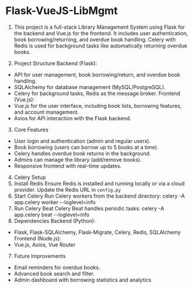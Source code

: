# Flask-VueJS-LibMgmt
1. This project is a full-stack Library Management System using Flask for the backend and Vue.js
for the frontend. It includes user authentication, book borrowing/returning, and overdue book
handling. Celery with Redis is used for background tasks like automatically returning overdue
books.

3. Project Structure
Backend (Flask):
- API for user management, book borrowing/return, and overdue book handling.
- SQLAlchemy for database management (MySQL/PostgreSQL).
- Celery for background tasks, Redis as the message broker.
Frontend (Vue.js):
- Vue.js for the user interface, including book lists, borrowing features, and account
management.
- Axios for API interaction with the Flask backend.
3. Core Features
- User login and authentication (admin and regular users).
- Book borrowing (users can borrow up to 5 books at a time).
- Celery handles overdue book returns in the background.
- Admins can manage the library (add/remove books).
- Responsive frontend with real-time updates.
4. Celery Setup
1. Install Redis
 Ensure Redis is installed and running locally or via a cloud provider. Update the Redis URL in
`config.py`
2. Start Celery
 Run Celery workers from the backend directory:
 celery -A app.celery worker --loglevel=info
3. Run Celery Beat
 Celery Beat handles periodic tasks:
 celery -A app.celery beat --loglevel=info
6. Dependencies
Backend (Python):
- Flask, Flask-SQLAlchemy, Flask-Migrate, Celery, Redis, SQLAlchemy
Frontend (Node.js):
- Vue.js, Axios, Vue Router
7. Future Improvements
- Email reminders for overdue books.
- Advanced book search and filter.
- Admin dashboard with borrowing statistics and analytics
